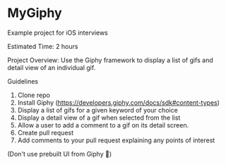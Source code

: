 # MyGiphy
Example project for iOS interviews

Estimated Time: 2 hours

Project Overview: Use the Giphy framework to display a list of gifs and detail view of an individual gif. 

Guidelines

1. Clone repo
2. Install Giphy (https://developers.giphy.com/docs/sdk#content-types)
3. Display a list of gifs for a given keyword of your choice
4. Display a detail view of a gif when selected from the list 
5. Allow a user to add a comment to a gif on its detail screen. 
6. Create pull request 
7. Add comments to your pull request explaining any points of interest

(Don't use prebuilt UI from Giphy 😬)


